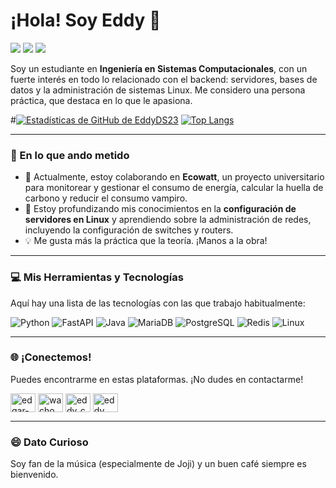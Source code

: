 # ¡Hola! Soy Eddy 👋

<a href="https://www.linkedin.com/in/edgar-jesus-carrillo-mendoza-335a93243/" target="_blank"><img src="https://img.shields.io/badge/-LinkedIn-0077B5?style=for-the-badge&logo=linkedin&logoColor=white" /></a>
<a href="https://x.com/Wacho_Html" target="_blank"><img src="https://img.shields.io/badge/-Twitter-1DA1F2?style=for-the-badge&logo=twitter&logoColor=white" /></a>
<a href="mailto:carrilloedgar408@gmail.com"><img src="https://img.shields.io/badge/-Email-D14836?style=for-the-badge&logo=gmail&logoColor=white" /></a>

Soy un estudiante en **Ingeniería en Sistemas Computacionales**, con un fuerte interés en todo lo relacionado con el backend: servidores, bases de datos y la administración de sistemas Linux. Me considero una persona práctica, que destaca en lo que le apasiona.

#[![Estadísticas de GitHub de EddyDS23](https://github-readme-stats.vercel.app/api?username=EddyDS23&show_icons=true&theme=radical)](https://github.com/anuraghazra/github-readme-stats)
[![Top Langs](https://github-readme-stats.vercel.app/api/top-langs/?username=EddyDS23&layout=compact&theme=radical)](https://github.com/anuraghazra/github-readme-stats)

---

### 🌱 En lo que ando metido

-   🔭 Actualmente, estoy colaborando en **Ecowatt**, un proyecto universitario para monitorear y gestionar el consumo de energía, calcular la huella de carbono y reducir el consumo vampiro.
-   🧠 Estoy profundizando mis conocimientos en la **configuración de servidores en Linux** y aprendiendo sobre la administración de redes, incluyendo la configuración de switches y routers.
-   💡 Me gusta más la práctica que la teoría. ¡Manos a la obra!

---

### 💻 Mis Herramientas y Tecnologías

Aquí hay una lista de las tecnologías con las que trabajo habitualmente:

![Python](https://img.shields.io/badge/Python-3776AB?style=for-the-badge&logo=python&logoColor=white)
![FastAPI](https://img.shields.io/badge/FastAPI-009688?style=for-the-badge&logo=fastapi&logoColor=white)
![Java](https://img.shields.io/badge/Java-ED8B00?style=for-the-badge&logo=openjdk&logoColor=white)
![MariaDB](https://img.shields.io/badge/MariaDB-003545?style=for-the-badge&logo=mariadb&logoColor=white)
![PostgreSQL](https://img.shields.io/badge/PostgreSQL-316192?style=for-the-badge&logo=postgresql&logoColor=white)
![Redis](https://img.shields.io/badge/Redis-DC382D?style=for-the-badge&logo=redis&logoColor=white)
![Linux](https://img.shields.io/badge/Linux-FCC624?style=for-the-badge&logo=linux&logoColor=black)

---

### 🌐 ¡Conectemos!

Puedes encontrarme en estas plataformas. ¡No dudes en contactarme!

<p align="left">
  <a href="https://www.linkedin.com/in/edgar-jesus-carrillo-mendoza-335a93243/" target="blank"><img align="center" src="https://raw.githubusercontent.com/rahuldkjain/github-profile-readme-generator/master/src/images/icons/Social/linked-in-alt.svg" alt="edgar-jesus-carrillo-mendoza" height="30" width="40" /></a>
  <a href="https://x.com/wacho_html" target="blank"><img align="center" src="https://raw.githubusercontent.com/rahuldkjain/github-profile-readme-generator/master/src/images/icons/Social/twitter.svg" alt="wacho_html" height="30" width="40" /></a>
  <a href="https://instagram.com/eddy_cm18" target="blank"><img align="center" src="https://raw.githubusercontent.com/rahuldkjain/github-profile-readme-generator/master/src/images/icons/Social/instagram.svg" alt="eddy_cm18" height="30" width="40" /></a>
  <a href="https://discord.com/users/505394463796101151" target="blank"><img align="center" src="https://raw.githubusercontent.com/rahuldkjain/github-profile-readme-generator/master/src/images/icons/Social/discord.svg" alt="eddy" height="30" width="40" /></a>
</p>

---

### 😄 Dato Curioso

Soy fan de la música (especialmente de Joji) y un buen café siempre es bienvenido.
